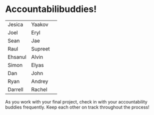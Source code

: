 # Accountabilibuddies!

| | | |
|--------|-----------|-
| Jesica | Yaakov    |
| Joel   | Eryl      |
| Sean   | Jae       |
| Raul   | Supreet   |
| Ehsanul| Alvin     |
| Simon  | Elyas     |
| Dan    | John      |
| Ryan   | Andrey    |
| Darrell| Rachel    |

As you work with your final project, check in with your accountability buddies frequently. Keep each other on track throughout the process! 
